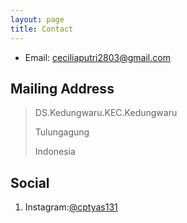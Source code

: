 ```yaml
---
layout: page
title: Contact
---
```


* Email: [ceciliaputri2803@gmail.com](mailto:ceciliaputri2803@gmail.com)




## Mailing Address

>DS.Kedungwaru.KEC.Kedungwaru
>
> Tulungagung
>
> Indonesia
> 



## Social
  1. Instagram:[@cptyas131](https://www.instagram.com/cptyas131/) 
